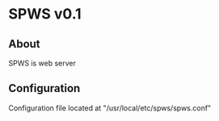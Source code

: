 # SPWS v0.1
## About 
SPWS is web server

## Configuration
Configuration file located at "/usr/local/etc/spws/spws.conf"